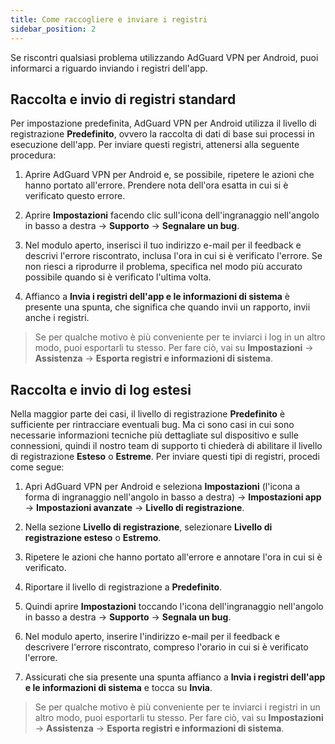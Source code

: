 ```yaml
---
title: Come raccogliere e inviare i registri
sidebar_position: 2
---
```


Se riscontri qualsiasi problema utilizzando AdGuard VPN per Android, puoi informarci a riguardo inviando i registri dell'app.

## Raccolta e invio di registri standard

Per impostazione predefinita, AdGuard VPN per Android utilizza il livello di registrazione **Predefinito**, ovvero la raccolta di dati di base sui processi in esecuzione dell'app. Per inviare questi registri, attenersi alla seguente procedura:

1. Aprire AdGuard VPN per Android e, se possibile, ripetere le azioni che hanno portato all'errore. Prendere nota dell'ora esatta in cui si è verificato questo errore.

2. Aprire **Impostazioni** facendo clic sull'icona dell'ingranaggio nell'angolo in basso a destra → **Supporto** → **Segnalare un bug**.

3. Nel modulo aperto, inserisci il tuo indirizzo e-mail per il feedback e descrivi l'errore riscontrato, inclusa l'ora in cui si è verificato l'errore. Se non riesci a riprodurre il problema, specifica nel modo più accurato possibile quando si è verificato l'ultima volta.

4. Affianco a **Invia i registri dell'app e le informazioni di sistema** è presente una spunta, che significa che quando invii un rapporto, invii anche i registri.
> Se per qualche motivo è più conveniente per te inviarci i log in un altro modo, puoi esportarli tu stesso. Per fare ciò, vai su **Impostazioni** → **Assistenza** → **Esporta registri e informazioni di sistema**.

## Raccolta e invio di log estesi

Nella maggior parte dei casi, il livello di registrazione **Predefinito** è sufficiente per rintracciare eventuali bug. Ma ci sono casi in cui sono necessarie informazioni tecniche più dettagliate sul dispositivo e sulle connessioni, quindi il nostro team di supporto ti chiederà di abilitare il livello di registrazione **Esteso** o **Estreme**. Per inviare questi tipi di registri, procedi come segue:

1. Apri AdGuard VPN per Android e seleziona **Impostazioni** (l'icona a forma di ingranaggio nell'angolo in basso a destra) → **Impostazioni app** → **Impostazioni avanzate** → **Livello di registrazione**.

2. Nella sezione **Livello di registrazione**, selezionare **Livello di registrazione esteso** o **Estremo**.

3. Ripetere le azioni che hanno portato all'errore e annotare l'ora in cui si è verificato.

4. Riportare il livello di registrazione a **Predefinito**.

5. Quindi aprire **Impostazioni** toccando l'icona dell'ingranaggio nell'angolo in basso a destra → **Supporto** → **Segnala un bug**.

6. Nel modulo aperto, inserire l'indirizzo e-mail per il feedback e descrivere l'errore riscontrato, compreso l'orario in cui si è verificato l'errore.

7. Assicurati che sia presente una spunta affianco a **Invia i registri dell'app e le informazioni di sistema** e tocca su **Invia**.
> Se per qualche motivo è più conveniente per te inviarci i registri in un altro modo, puoi esportarli tu stesso. Per fare ciò, vai su **Impostazioni** → **Assistenza** → **Esporta registri e informazioni di sistema**.
